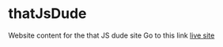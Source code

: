 thatJsDude
==========

Website content for the that JS dude site
Go to this link [live site](http://www.thatjsdude.com/)
